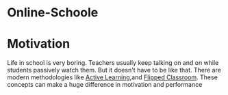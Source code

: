 # Online-Schoole

# Motivation
Life in school is very boring. Teachers usually keep talking on and on while students passively watch them. But it doesn't have to be like that. There are modern methodologies like [Active Learning](https://en.wikipedia.org/wiki/Active_learning),and [Flipped Classroom](https://en.wikipedia.org/wiki/Flipped_classroom). These concepts can make a huge difference in motivation and performance
